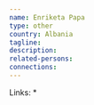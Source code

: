 ```yaml
---
name: Enriketa Papa
type: other
country: Albania
tagline:
description:
related-persons:
connections:
---
```

Links:
*

